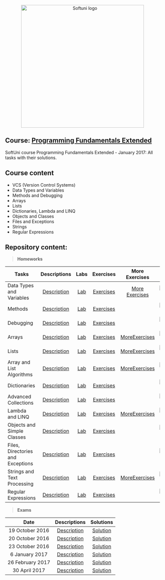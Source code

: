 <p align="center">
	<a href="https://softuni.bg/"><img src="https://www.jobs.bg/assets/logo/2017-09-01/b_6e048c01c340d967f2a6e540e9825d46.png" alt="Softuni logo" width="400" align="center">
	</a>
<p>

## Course: [Programming Fundamentals Extended](https://softuni.bg/trainings/1568/programming-fundamentals-exended-january-2017)
SoftUni course Programming Fundamentals Extended - January 2017: All tasks with their solutions.

## Course content
- VCS (Version Control Systems)
- Data Types and Variables
- Methods and Debugging
- Arrays
- Lists
- Dictionaries, Lambda and LINQ
- Objects and Classes
- Files and Exceptions
- Strings
- Regular Expressions

## Repository content:

> **Homeworks**

Tasks								|Descriptions																									| Labs																																| Exercises																																		|More Exercises	 																																	|Progress																													
------------------------------------|:-------------------------------------------------------------------------------------------------------------:|:---------------------------------------------------------------------------------------------------------------------------------:|:---------------------------------------------------------------------------------------------------------------------------------------------:|:-------------------------------------------------------------------------------------------------------------------------------------------------:|:-------------:
Data Types and Variables			|[Description](https://github.com/dobroslav-atanasov/Programming-Fundamentals-Extended/tree/master/Resources)	|[Lab](https://github.com/dobroslav-atanasov/Programming-Fundamentals-Extended/tree/master/01.%20DataTypes-Lab)  					|[Exercises](https://github.com/dobroslav-atanasov/Programming-Fundamentals-Extended/tree/master/02.%20DataTypes-Exercises)  					|[More Exercises](https://github.com/dobroslav-atanasov/Programming-Fundamentals-Extended/tree/master/03.%20DataTypes-MoreExercises)				|![Progress](http://progressed.io/bar/100?title=completed)
Methods								|[Description](https://github.com/dobroslav-atanasov/Programming-Fundamentals-Extended/tree/master/Resources)	|[Lab](https://github.com/dobroslav-atanasov/Programming-Fundamentals-Extended/tree/master/04.%20Methods-Lab) 						|[Exercises](https://github.com/dobroslav-atanasov/Programming-Fundamentals-Extended/tree/master/05.%20Methods-Exercises)						|																																					|![Progress](http://progressed.io/bar/100?title=completed)
Debugging							|[Description](https://github.com/dobroslav-atanasov/Programming-Fundamentals-Extended/tree/master/Resources)	|[Lab](https://github.com/dobroslav-atanasov/Programming-Fundamentals-Extended/tree/master/06.%20Debugging-Lab) 					|[Exercises](https://github.com/dobroslav-atanasov/Programming-Fundamentals-Extended/tree/master/07.%20Debugging-Exercises)						|																																					|![Progress](http://progressed.io/bar/100?title=completed)
Arrays 								|[Description](https://github.com/dobroslav-atanasov/Programming-Fundamentals-Extended/tree/master/Resources)	|[Lab](https://github.com/dobroslav-atanasov/Programming-Fundamentals-Extended/tree/master/08.%20Arrays-Lab) 						|[Exercises](https://github.com/dobroslav-atanasov/Programming-Fundamentals-Extended/tree/master/09.%20Arrays-Exercises) 						|[MoreExercises](https://github.com/dobroslav-atanasov/Programming-Fundamentals-Extended/tree/master/10.%20Arrays-MoreExercises)					|![Progress](http://progressed.io/bar/100?title=completed)
Lists 								|[Description](https://github.com/dobroslav-atanasov/Programming-Fundamentals-Extended/tree/master/Resources)	|[Lab](https://github.com/dobroslav-atanasov/Programming-Fundamentals-Extended/tree/master/11.%20Lists-Lab) 						|[Exercises](https://github.com/dobroslav-atanasov/Programming-Fundamentals-Extended/tree/master/12.%20Lists-Exercises)							|[MoreExercises](https://github.com/dobroslav-atanasov/Programming-Fundamentals-Extended/tree/master/13.%20Lists-MoreExercises)						|![Progress](http://progressed.io/bar/100?title=completed)
Array and List Algorithms 			|[Description](https://github.com/dobroslav-atanasov/Programming-Fundamentals-Extended/tree/master/Resources)	|[Lab](https://github.com/dobroslav-atanasov/Programming-Fundamentals-Extended/tree/master/14.%20ArrayAndListAlgorithms-Lab)		|[Exercises](https://github.com/dobroslav-atanasov/Programming-Fundamentals-Extended/tree/master/15.%20ArrayAndListAlgorithms-Exercises)		|[MoreExercises](https://github.com/dobroslav-atanasov/Programming-Fundamentals-Extended/tree/master/16.%20ArrayAndListAlgorithms-MoreExercises)	|![Progress](http://progressed.io/bar/100?title=completed)
Dictionaries 						|[Description](https://github.com/dobroslav-atanasov/Programming-Fundamentals-Extended/tree/master/Resources)	|[Lab](https://github.com/dobroslav-atanasov/Programming-Fundamentals-Extended/tree/master/17.%20Dictionaries-Lab) 					|[Exercises](https://github.com/dobroslav-atanasov/Programming-Fundamentals-Extended/tree/master/18.%20Dictionaries-Exercises)					|																																					|![Progress](http://progressed.io/bar/100?title=completed)
Advanced Collections 				|[Description](https://github.com/dobroslav-atanasov/Programming-Fundamentals-Extended/tree/master/Resources)	|[Lab](https://github.com/dobroslav-atanasov/Programming-Fundamentals-Extended/tree/master/19.%20AdvancedCollections-Lab) 			|[Exercises](https://github.com/dobroslav-atanasov/Programming-Fundamentals-Extended/tree/master/20.%20AdvancedCollections-Exercises)			|																																					|![Progress](http://progressed.io/bar/100?title=completed)
Lambda and LINQ 					|[Description](https://github.com/dobroslav-atanasov/Programming-Fundamentals-Extended/tree/master/Resources)	|[Lab](https://github.com/dobroslav-atanasov/Programming-Fundamentals-Extended/tree/master/21.%20LambdaAndLINQ-Lab) 				|[Exercises](https://github.com/dobroslav-atanasov/Programming-Fundamentals-Extended/tree/master/22.%20LambdaAndLINQ-Exercises) 				|[MoreExercises](https://github.com/dobroslav-atanasov/Programming-Fundamentals-Extended/tree/master/23.%20LambdaAndLINQ-MoreExercises)				|![Progress](http://progressed.io/bar/100?title=completed)
Objects and Simple Classes 			|[Description](https://github.com/dobroslav-atanasov/Programming-Fundamentals-Extended/tree/master/Resources)	|[Lab](https://github.com/dobroslav-atanasov/Programming-Fundamentals-Extended/tree/master/24.%20ObjectsAndSimpleClasses-Lab)		|[Exercises](https://github.com/dobroslav-atanasov/Programming-Fundamentals-Extended/tree/master/25.%20ObjectsAndSimpleClasses-Exercises)		|																																					|![Progress](http://progressed.io/bar/100?title=completed)
Files, Directories and Exceptions 	|[Description](https://github.com/dobroslav-atanasov/Programming-Fundamentals-Extended/tree/master/Resources)	|[Lab](https://github.com/dobroslav-atanasov/Programming-Fundamentals-Extended/tree/master/26.%20FilesDirectoriesAndExceptions-Lab) |[Exercises](https://github.com/dobroslav-atanasov/Programming-Fundamentals-Extended/tree/master/27.%20FilesDirectoriesAndExceptions-Exercises)	|																																					|![Progress](http://progressed.io/bar/100?title=completed)
Strings and Text Processing 		|[Description](https://github.com/dobroslav-atanasov/Programming-Fundamentals-Extended/tree/master/Resources)	|[Lab](https://github.com/dobroslav-atanasov/Programming-Fundamentals-Extended/tree/master/28.%20StringsAndTextProcessing-Lab) 		|[Exercises](https://github.com/dobroslav-atanasov/Programming-Fundamentals-Extended/tree/master/29.%20StringsAndTextProcessing-Exercises) 		|[MoreExercises](https://github.com/dobroslav-atanasov/Programming-Fundamentals-Extended/tree/master/30.%20StringsAndTextProcessing-MoreExercises)	|![Progress](http://progressed.io/bar/100?title=completed)
Regular Expressions 				|[Description](https://github.com/dobroslav-atanasov/Programming-Fundamentals-Extended/tree/master/Resources)	|[Lab](https://github.com/dobroslav-atanasov/Programming-Fundamentals-Extended/tree/master/31.%20RegularExpressions-Lab) 			|[Exercises](https://github.com/dobroslav-atanasov/Programming-Fundamentals-Extended/tree/master/32.%20RegularExpressions-Exercises)			|																																					|![Progress](http://progressed.io/bar/100?title=completed)

> **Exams**

Date				|Descriptions																													|Solutions
:------------------:|:-----------------------------------------------------------------------------------------------------------------------------:|:----------:
19 October 2016		|[Description](https://github.com/dobroslav-atanasov/Programming-Fundamentals-Extended/tree/master/Resources/Exam-19.10.2016)	|[Solution](https://github.com/dobroslav-atanasov/Programming-Fundamentals-Extended/tree/master/Exam-19.10.2016)	
20 October 2016		|[Description](https://github.com/dobroslav-atanasov/Programming-Fundamentals-Extended/tree/master/Resources/Exam-20.10.2016)	|[Solution](https://github.com/dobroslav-atanasov/Programming-Fundamentals-Extended/tree/master/Exam-20.10.2016)
23 October 2016		|[Description](https://github.com/dobroslav-atanasov/Programming-Fundamentals-Extended/tree/master/Resources/Exam-23.10.2016)	|[Solution](https://github.com/dobroslav-atanasov/Programming-Fundamentals-Extended/tree/master/Exam-23.10.2016)
6 January 2017		|[Description](https://github.com/dobroslav-atanasov/Programming-Fundamentals-Extended/tree/master/Resources/Exam-06.01.2017)	|[Solution](https://github.com/dobroslav-atanasov/Programming-Fundamentals-Extended/tree/master/Exam-06.01.2017)
26 February	2017	|[Description](https://github.com/dobroslav-atanasov/Programming-Fundamentals-Extended/tree/master/Resources/Exam-26.02.2017)	|[Solution](https://github.com/dobroslav-atanasov/Programming-Fundamentals-Extended/tree/master/Exam-26.02.2017)
30 April 2017		|[Description](https://github.com/dobroslav-atanasov/Programming-Fundamentals-Extended/tree/master/Resources/Exam-30.04.2017)	|[Solution](https://github.com/dobroslav-atanasov/Programming-Fundamentals-Extended/tree/master/Exam-30.04.2017)
